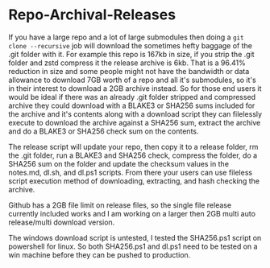 # Repo-Archival-Releases
If you have a large repo and a lot of large submodules then doing a `git clone --recursive` job will download the sometimes hefty baggage of the .git folder with it. For example this repo is 167kb in size, if you strip the .git folder and zstd compress it the release archive is 6kb. That is a 96.41% reduction in size and some people might not have the bandwidth or data allowance to download 7GB worth of a repo and all it's submodules, so it's in their interest to download a 2GB archive instead. So for those end users it would be ideal if there was an already .git folder stripped and compressed archive they could download with a BLAKE3 or SHA256 sums included for the archive and it's contents along with a download script they can filelessly execute to download the archive against a SHA256 sum, extract the archive and do a BLAKE3 or SHA256 check sum on the contents.

The release script will update your repo, then copy it to a release folder, rm the .git folder, run a BLAKE3 and SHA256 check, compress the folder, do a SHA256 sum on the folder and update the checksum values in the notes.md, dl.sh, and dl.ps1 scripts. From there your users can use fileless script execution method of downloading, extracting, and hash checking the archive.

Github has a 2GB file limit on release files, so the single file release currently included works and I am working on a larger then 2GB multi auto release/multi download version.

The windows download script is untested, I tested the SHA256.ps1 script on powershell for linux. So both SHA256.ps1 and dl.ps1 need to be tested on a win machine before they can be pushed to production.
